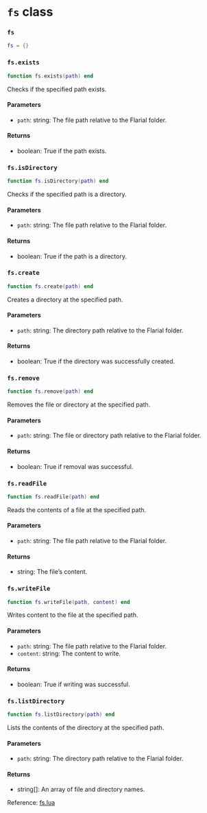 # `fs` class

### `fs`
```lua
fs = {}
```

### `fs.exists`
```lua
function fs.exists(path) end
```
Checks if the specified path exists.

#### Parameters
- `path`: string: The file path relative to the Flarial folder.
#### Returns
- boolean: True if the path exists.

### `fs.isDirectory`
```lua
function fs.isDirectory(path) end
```
Checks if the specified path is a directory.

#### Parameters
- `path`: string: The file path relative to the Flarial folder.
#### Returns
- boolean: True if the path is a directory.

### `fs.create`
```lua
function fs.create(path) end
```
Creates a directory at the specified path.

#### Parameters
- `path`: string: The directory path relative to the Flarial folder.
#### Returns
- boolean: True if the directory was successfully created.

### `fs.remove`
```lua
function fs.remove(path) end
```
Removes the file or directory at the specified path.

#### Parameters
- `path`: string: The file or directory path relative to the Flarial folder.
#### Returns
- boolean: True if removal was successful.

### `fs.readFile`
```lua
function fs.readFile(path) end
```
Reads the contents of a file at the specified path.

#### Parameters
- `path`: string: The file path relative to the Flarial folder.
#### Returns
- string: The file’s content.

### `fs.writeFile`
```lua
function fs.writeFile(path, content) end
```
Writes content to the file at the specified path.

#### Parameters
- `path`: string: The file path relative to the Flarial folder.
- `content`: string: The content to write.
#### Returns
- boolean: True if writing was successful.

### `fs.listDirectory`
```lua
function fs.listDirectory(path) end
```
Lists the contents of the directory at the specified path.

#### Parameters
- `path`: string: The directory path relative to the Flarial folder.
#### Returns
- string[]: An array of file and directory names.

Reference: [fs.lua](https://github.com/flarialmc/scripting-wiki/tree/main/autocomplete/misc/fs.lua)